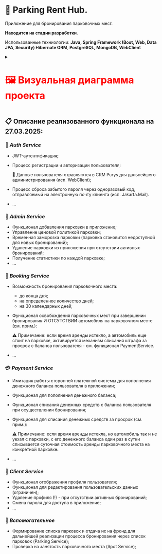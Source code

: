 # 🚗 Parking Rent Hub. 
Приложение для бронирования парковочных мест.

**Находится на стадии разработки**.

Использованные техниологии: **Java, Spring Framework (Boot, Web, Data JPA, Security) Hibernate ORM, PostgreSQL, MongoDB, WebClient**

<details>
  <summary><h1 style="font-size: 32px; color: red;">🖼️ Визуальная диаграмма проекта</h2></summary>
  <p align="center">
    <img src="src/main/resources/diagram_dependencies.png" alt="Визуальная диаграмма проекта" width="70%" />
  </p>
</details>




## 📋 **Описание реализованного функционала** на 27.03.2025:
  ### 🔐 *Auth Service*
   * JWT-аутентификация;
   * Процесс регистрации и авторизации пользователя;
     
       🔄 Данные пользователя отравляются в CRM Purys для дальнейшего администрирования (исп. WebClient);     
   * Процесс сброса забытого пароля через одноразовый код, отправляемый на электронную почту клиента (исп. Jakarta.Mail).
   * ...
  ### 🏢 *Admin Service*
   * Функционал добавления парковки в приложение;
   * Управление ценовой политикой парковки;
   * Временная заморозка парковки (парковка становится недоступной для новых бронирований);
   * Удаление парковки из приложения при отсутствии активных бронирований;
   * Получение статистики по каждой парковке;
   * ...
  ### 📅 *Booking Service*
   * Возможность бронирования парковочного места:
       * до конца дня;
       * на определенное количество дней;
       * на 30 календарных дней;
   * Функционал освобождения парковочных мест при завершении бронирования И ОТСУТСТВИИ автомобиля на парковочном месте (см. прим.):
     
       ⚠ Примечание: если время аренды истекло, а автомобиль еще стоит на парковке, активируется механизм списания штрафа за просрок с баланса пользователя - см. функционал PaymentService.
   * ...
  ### 💳 *Payment Service*
   * Имитация работы сторонней платежной системы для пополнения денежного баланса пользователя в приложении;
   * Функционал для пополнения денежного баланса;
   * Функционал списания денежных средств с баланса пользователя при осуществлении бронирования;
   * Функционал для списания денежных средств за просрок (см. прим.):
     
      ⚠ Примечание: если время аренды истекла, но автомобиль так и не уехал с парковки, с его денежного баланса один раз в сутки списывается суточная стоимость аренды парковочного места на конкретной парковке.
   * ...
  ### 👤 *Client Service*
   * Функционал отображения профиля пользователя;
   * Функционал для редактирования пользовательских данных (ограничен);
   * Удаление профиля (!) - при отсутствии активных бронирований;
   * Смена пароля для доступа в приложение;
   * ...
  ### 🔧 *Вспомогательное*
   * Формирование списка парковок и отдача их на фронд для дальнейшей реализации процесса бронирования через список парковок (Parking Service);
   * Проверка на занятость парковочного места (Spot Service);
